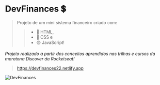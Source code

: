 # DevFinances 💲

> Projeto de um mini sistema financeiro criado com:
>> * 🔴 HTML, 
>> * 🔵 CSS e 
>> * 🟡 JavaScript! 

*Projeto realizado a partir dos conceitos aprendidos nas trilhas e cursos da maratona Discover da Rocketseat!*
> https://devfinances22.netlify.app

![DevFinances](https://user-images.githubusercontent.com/93134957/151172185-175507a4-2710-4bfa-8892-b3fe31f8e4bf.png)
